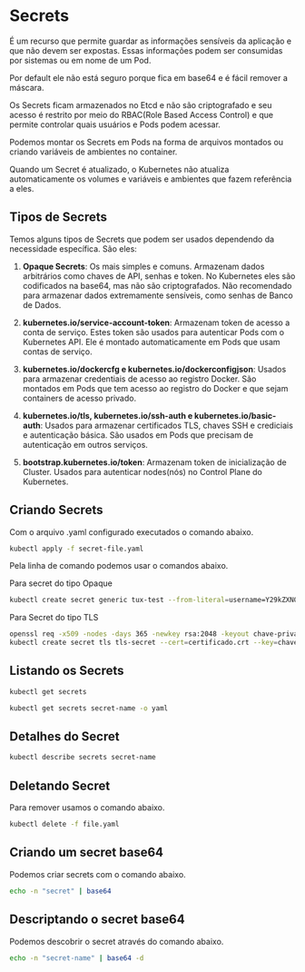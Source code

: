 # Secrets

É um recurso que permite guardar as informações sensíveis da aplicação e que não devem ser expostas. Essas informações podem ser consumidas por sistemas ou em nome de um Pod.

Por default ele não está seguro porque fica em base64 e é fácil remover a máscara.

Os Secrets ficam armazenados no Etcd e não são criptografado e seu acesso é restrito por meio do RBAC(Role Based Access Control) e que permite controlar quais usuários e Pods podem acessar.

Podemos montar os Secrets em Pods na forma de arquivos montados ou criando variáveis de ambientes no container.

Quando um Secret é atualizado, o Kubernetes não atualiza automaticamente os volumes e variáveis e ambientes que fazem referência a eles.

## Tipos de Secrets

Temos alguns tipos de Secrets que podem ser usados dependendo da necessidade específica. São eles:

1. **Opaque Secrets**: Os mais simples e comuns. Armazenam dados arbitrários como chaves de API, senhas e token. No Kubernetes eles são codificados na base64, mas não são criptografados. Não recomendado para armazenar dados extremamente sensíveis, como senhas de Banco de Dados.

2. **kubernetes.io/service-account-token**: Armazenam token de acesso a conta de serviço. Estes token são usados para autenticar Pods com o Kubernetes API. Ele é montado automaticamente em Pods que usam contas de serviço.

3. **kubernetes.io/dockercfg e kubernetes.io/dockerconfigjson**: Usados para armazenar credentiais de acesso ao registro Docker. São montados em Pods que tem acesso ao registro do Docker e que sejam containers de acesso privado.

4. **kubernetes.io/tls, kubernetes.io/ssh-auth e kubernetes.io/basic-auth**: Usados para armazenar certificados TLS, chaves SSH e crediciais e autenticação básica. São usados em Pods que precisam de autenticação em outros serviços.

5. **bootstrap.kubernetes.io/token**: Armazenam token de inicialização de Cluster. Usados para autenticar nodes(nós) no Control Plane do Kubernetes.

## Criando Secrets

Com o arquivo .yaml configurado executados o comando abaixo.

```bash
kubectl apply -f secret-file.yaml
```

Pela linha de comando podemos usar o comandos abaixo.

Para secret do tipo Opaque

```bash
kubectl create secret generic tux-test --from-literal=username=Y29kZXN0cmVhbQ== --from-literal=password=Z2lyb3BvcHM=
```

Para Secret do tipo TLS

```bash
openssl req -x509 -nodes -days 365 -newkey rsa:2048 -keyout chave-privada.key -out certificado.crt
kubectl create secret tls tls-secret --cert=certificado.crt --key=chave-privada.key
```

## Listando os Secrets

```bash
kubectl get secrets

kubectl get secrets secret-name -o yaml
```

## Detalhes do Secret

```bash
kubectl describe secrets secret-name
```

## Deletando Secret

Para remover usamos o comando abaixo.

```bash
kubectl delete -f file.yaml
```

## Criando um secret base64

Podemos criar secrets com o comando abaixo.

```bash
echo -n "secret" | base64
```
## Descriptando o secret base64

Podemos descobrir o secret através do comando abaixo.

```bash
echo -n "secret-name" | base64 -d
```
